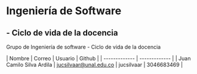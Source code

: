 # Ingeniería de Software
## - Ciclo de vida de la docencia 
Grupo de Ingeniería de software - Ciclo de vida de la docencia 

| Nombre | Correo | Usuario | Github |
| ------------- | ------------- |
| Juan Camilo Silva Ardila |	jucsilvaar@unal.edu.co |	jucsilvaar |	3046683469 |
